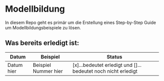# Modellbildung
In diesem Repo geht es primär um die Erstellung eines Step-by-Step Guide um Modellbildungsbeispiele zu lösen. 

## Was bereits erledigt ist: 
Datum | Beispiel | Status
------|----------|--------
Datum hier | Beispiel Nummer hier | [x]...bedeutet erledigt und []... bedeutet noch nicht erledigt
